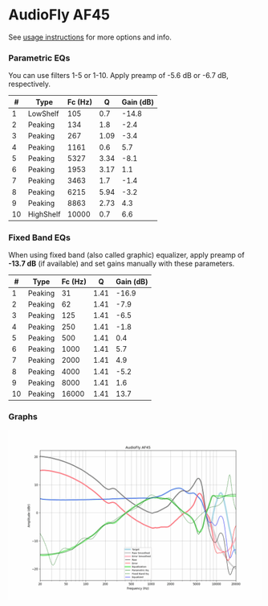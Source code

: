 # AudioFly AF45
See [usage instructions](https://github.com/jaakkopasanen/AutoEq#usage) for more options and info.

### Parametric EQs
You can use filters 1-5 or 1-10. Apply preamp of -5.6 dB or -6.7 dB, respectively.

|   # | Type      |   Fc (Hz) |    Q |   Gain (dB) |
|-----|-----------|-----------|------|-------------|
|   1 | LowShelf  |       105 | 0.7  |       -14.8 |
|   2 | Peaking   |       134 | 1.8  |        -2.4 |
|   3 | Peaking   |       267 | 1.09 |        -3.4 |
|   4 | Peaking   |      1161 | 0.6  |         5.7 |
|   5 | Peaking   |      5327 | 3.34 |        -8.1 |
|   6 | Peaking   |      1953 | 3.17 |         1.1 |
|   7 | Peaking   |      3463 | 1.7  |        -1.4 |
|   8 | Peaking   |      6215 | 5.94 |        -3.2 |
|   9 | Peaking   |      8863 | 2.73 |         4.3 |
|  10 | HighShelf |     10000 | 0.7  |         6.6 |

### Fixed Band EQs
When using fixed band (also called graphic) equalizer, apply preamp of **-13.7 dB** (if available) and set gains manually with these parameters.

|   # | Type    |   Fc (Hz) |    Q |   Gain (dB) |
|-----|---------|-----------|------|-------------|
|   1 | Peaking |        31 | 1.41 |       -16.9 |
|   2 | Peaking |        62 | 1.41 |        -7.9 |
|   3 | Peaking |       125 | 1.41 |        -6.5 |
|   4 | Peaking |       250 | 1.41 |        -1.8 |
|   5 | Peaking |       500 | 1.41 |         0.4 |
|   6 | Peaking |      1000 | 1.41 |         5.7 |
|   7 | Peaking |      2000 | 1.41 |         4.9 |
|   8 | Peaking |      4000 | 1.41 |        -5.2 |
|   9 | Peaking |      8000 | 1.41 |         1.6 |
|  10 | Peaking |     16000 | 1.41 |        13.7 |

### Graphs
![](./AudioFly%20AF45.png)
